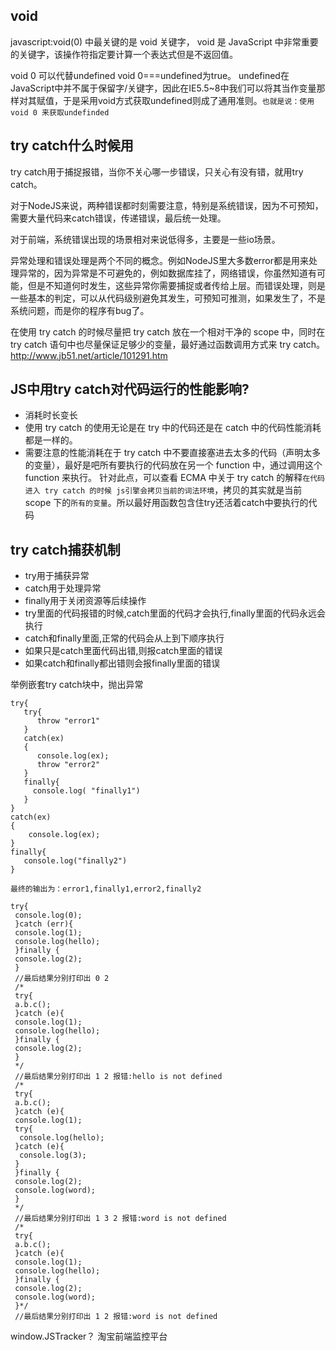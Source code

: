 ## void
javascript:void(0) 中最关键的是 void 关键字， void 是 JavaScript 中非常重要的关键字，该操作符指定要计算一个表达式但是不返回值。

void 0 可以代替undefined   void 0===undefined为true。
undefined在JavaScript中并不属于保留字/关键字，因此在IE5.5~8中我们可以将其当作变量那样对其赋值，于是采用void方式获取undefined则成了通用准则。`也就是说：使用void 0 来获取undefinded`

## try catch什么时候用
try catch用于捕捉报错，当你不关心哪一步错误，只关心有没有错，就用try catch。

对于NodeJS来说，两种错误都时刻需要注意，特别是系统错误，因为不可预知，需要大量代码来catch错误，传递错误，最后统一处理。

对于前端，系统错误出现的场景相对来说低得多，主要是一些io场景。

异常处理和错误处理是两个不同的概念。例如NodeJS里大多数error都是用来处理异常的，因为异常是不可避免的，例如数据库挂了，网络错误，你虽然知道有可能，但是不知道何时发生，这些异常你需要捕捉或者传给上层。而错误处理，则是一些基本的判定，可以从代码级别避免其发生，可预知可推测，如果发生了，不是系统问题，而是你的程序有bug了。

在使用 try catch 的时候尽量把 try catch 放在一个相对干净的 scope 中，同时在 try catch 语句中也尽量保证足够少的变量，最好通过函数调用方式来 try catch。   http://www.jb51.net/article/101291.htm

## JS中用try catch对代码运行的性能影响?
- 消耗时长变长
- 使用 try catch 的使用无论是在 try 中的代码还是在 catch 中的代码性能消耗都是一样的。
- 需要注意的性能消耗在于 try catch 中不要直接塞进去太多的代码（声明太多的变量），最好是吧所有要执行的代码放在另一个 function 中，通过调用这个 function 来执行。
针对此点，可以查看 ECMA 中关于 try catch 的解释`在代码进入 try catch 的时候 js引擎会拷贝当前的词法环境`，拷贝的其实就是当前 scope 下的`所有的变量`。所以最好用函数包含住try还活着catch中要执行的代码


## try catch捕获机制
- try用于捕获异常
- catch用于处理异常
- finally用于关闭资源等后续操作
- try里面的代码报错的时候,catch里面的代码才会执行,finally里面的代码永远会执行
- catch和finally里面,正常的代码会从上到下顺序执行
- 如果只是catch里面代码出错,则报catch里面的错误
- 如果catch和finally都出错则会报finally里面的错误

举例嵌套try catch块中，抛出异常
```
try{
   try{
      throw "error1"
   }
   catch(ex)
   { 
      console.log(ex);
      throw "error2"
   }
   finally{
     console.log( "finally1")
   }
}
catch(ex)
{
    console.log(ex);
}
finally{
   console.log("finally2")
}

最终的输出为：error1,finally1,error2,finally2
```

```
try{
 console.log(0);
 }catch (err){
 console.log(1);
 console.log(hello);
 }finally {
 console.log(2);
 }
 //最后结果分别打印出 0 2
 /*
 try{
 a.b.c();
 }catch (e){
 console.log(1);
 console.log(hello);
 }finally {
 console.log(2);
 }
 */
 //最后结果分别打印出 1 2 报错:hello is not defined
 /*
 try{
 a.b.c();
 }catch (e){
 console.log(1);
 try{
  console.log(hello);
 }catch (e){
  console.log(3);
 }
 }finally {
 console.log(2);
 console.log(word);
 } 
 */
 //最后结果分别打印出 1 3 2 报错:word is not defined
 /*
 try{
 a.b.c();
 }catch (e){
 console.log(1);
 console.log(hello);
 }finally {
 console.log(2);
 console.log(word);
 }*/
 //最后结果分别打印出 1 2 报错:word is not defined

```
window.JSTracker？ 淘宝前端监控平台

